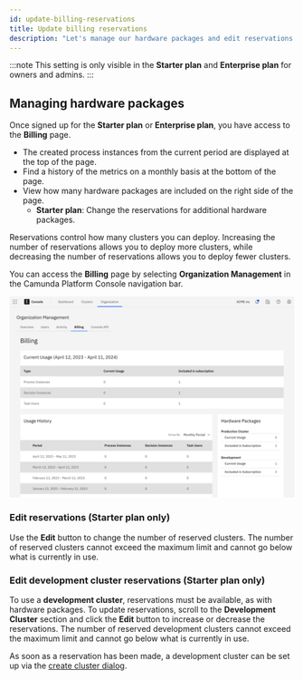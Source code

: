 ```yaml
---
id: update-billing-reservations
title: Update billing reservations
description: "Let's manage our hardware packages and edit reservations."
---
```


:::note
This setting is only visible in the **Starter plan** and **Enterprise plan** for owners and admins.
:::

## Managing hardware packages

Once signed up for the **Starter plan** or **Enterprise plan**, you have access to the **Billing** page.

- The created process instances from the current period are displayed at the top of the page.
- Find a history of the metrics on a monthly basis at the bottom of the page.
- View how many hardware packages are included on the right side of the page.
  - **Starter plan**: Change the reservations for additional hardware packages.

Reservations control how many clusters you can deploy. Increasing the number of reservations allows you to deploy more clusters, while decreasing the number of reservations allows you to deploy fewer clusters.

You can access the **Billing** page by selecting **Organization Management** in the Camunda Platform Console navigation bar.

![billing-overview](./img/billing-overview.png)

### Edit reservations (Starter plan only)

Use the **Edit** button to change the number of reserved clusters. The number of reserved clusters cannot exceed the maximum limit and cannot go below what is currently in use.

### Edit development cluster reservations (Starter plan only)

To use a **development cluster**, reservations must be available, as with hardware packages. To update reservations, scroll to the **Development Cluster** section and click the **Edit** button to increase or decrease the reservations. The number of reserved development clusters cannot exceed the maximum limit and cannot go below what is currently in use.

As soon as a reservation has been made, a development cluster can be set up via the [create cluster dialog](../manage-clusters/create-cluster-include.md).
